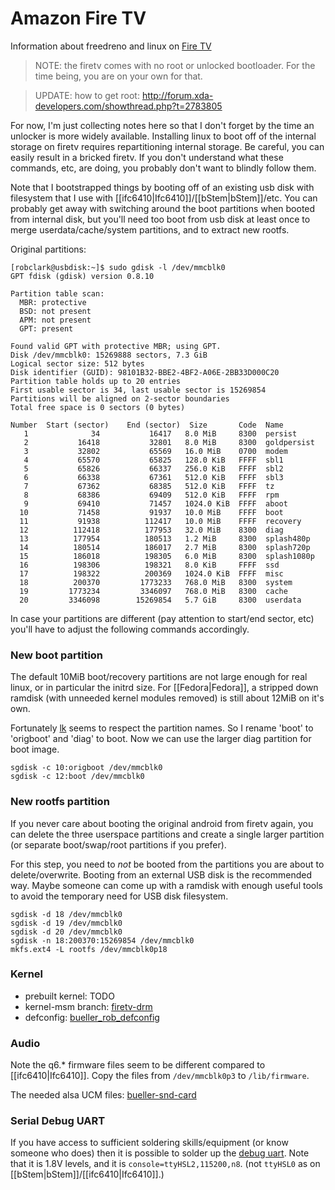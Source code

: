 # Amazon Fire TV

Information about freedreno and linux on [Fire TV](http://en.wikipedia.org/wiki/Amazon_Fire_TV)

> NOTE: the firetv comes with no root or unlocked bootloader.  For the time being, you are on your own for that.

> UPDATE: how to get root: http://forum.xda-developers.com/showthread.php?t=2783805

For now, I'm just collecting notes here so that I don't forget by the time an unlocker is more widely available.  Installing linux to boot off of the internal storage on firetv requires repartitioning internal storage.  Be careful, you can easily result in a bricked firetv.  If you don't understand what these commands, etc, are doing, you probably don't want to blindly follow them.

Note that I bootstrapped things by booting off of an existing usb disk with filesystem that I use with [[ifc6410|Ifc6410]]/[[bStem|bStem]]/etc.  You can probably get away with switching around the boot partitions when booted from internal disk, but you'll need too boot from usb disk at least once to merge userdata/cache/system partitions, and to extract new rootfs. 

Original partitions:

    [robclark@usbdisk:~]$ sudo gdisk -l /dev/mmcblk0
    GPT fdisk (gdisk) version 0.8.10
    
    Partition table scan:
      MBR: protective
      BSD: not present
      APM: not present
      GPT: present
    
    Found valid GPT with protective MBR; using GPT.
    Disk /dev/mmcblk0: 15269888 sectors, 7.3 GiB
    Logical sector size: 512 bytes
    Disk identifier (GUID): 98101B32-BBE2-4BF2-A06E-2BB33D000C20
    Partition table holds up to 20 entries
    First usable sector is 34, last usable sector is 15269854
    Partitions will be aligned on 2-sector boundaries
    Total free space is 0 sectors (0 bytes)
    
    Number  Start (sector)    End (sector)  Size       Code  Name
       1              34           16417   8.0 MiB     8300  persist
       2           16418           32801   8.0 MiB     8300  goldpersist
       3           32802           65569   16.0 MiB    0700  modem
       4           65570           65825   128.0 KiB   FFFF  sbl1
       5           65826           66337   256.0 KiB   FFFF  sbl2
       6           66338           67361   512.0 KiB   FFFF  sbl3
       7           67362           68385   512.0 KiB   FFFF  tz
       8           68386           69409   512.0 KiB   FFFF  rpm
       9           69410           71457   1024.0 KiB  FFFF  aboot
      10           71458           91937   10.0 MiB    FFFF  boot
      11           91938          112417   10.0 MiB    FFFF  recovery
      12          112418          177953   32.0 MiB    8300  diag
      13          177954          180513   1.2 MiB     8300  splash480p
      14          180514          186017   2.7 MiB     8300  splash720p
      15          186018          198305   6.0 MiB     8300  splash1080p
      16          198306          198321   8.0 KiB     FFFF  ssd
      17          198322          200369   1024.0 KiB  FFFF  misc
      18          200370         1773233   768.0 MiB   8300  system
      19         1773234         3346097   768.0 MiB   8300  cache
      20         3346098        15269854   5.7 GiB     8300  userdata

In case your partitions are different (pay attention to start/end sector, etc) you'll have to adjust the following commands accordingly.

### New boot partition

The default 10MiB boot/recovery partitions are not large enough for real linux, or in particular the initrd size.  For [[Fedora|Fedora]], a stripped down ramdisk (with unneeded kernel modules removed) is still about 12MiB on it's own.

Fortunately [lk](https://www.codeaurora.org/cgit/quic/la/kernel/lk/) seems to respect the partition names.  So I rename 'boot' to 'origboot' and 'diag' to boot.  Now we can use the larger diag partition for boot image.

    sgdisk -c 10:origboot /dev/mmcblk0
    sgdisk -c 12:boot /dev/mmcblk0

### New rootfs partition

If you never care about booting the original android from firetv again, you can delete the three userspace partitions and create a single larger partition (or separate boot/swap/root partitions if you prefer).

For this step, you need to *not* be booted from the partitions you are about to delete/overwrite.  Booting from an external USB disk is the recommended way.  Maybe someone can come up with a ramdisk with enough useful tools to avoid the temporary need for USB disk filesystem.

    sgdisk -d 18 /dev/mmcblk0
    sgdisk -d 19 /dev/mmcblk0
    sgdisk -d 20 /dev/mmcblk0
    sgdisk -n 18:200370:15269854 /dev/mmcblk0
    mkfs.ext4 -L rootfs /dev/mmcblk0p18

### Kernel

 * prebuilt kernel: TODO
 * kernel-msm branch: [firetv-drm](https://github.com/freedreno/kernel-msm/commits/firetv-drm)
 * defconfig: [bueller_rob_defconfig](https://github.com/freedreno/kernel-msm/blob/firetv-drm/arch/arm/configs/bueller_rob_defconfig)

### Audio

Note the q6.* firmware files seem to be different compared to [[ifc6410|Ifc6410]].  Copy the files from `/dev/mmcblk0p3` to `/lib/firmware`.

The needed alsa UCM files: [bueller-snd-card](http://people.freedesktop.org/~robclark/bueller-snd-card/)

### Serial Debug UART

If you have access to sufficient soldering skills/equipment (or know someone who does) then it is possible to solder up the [debug uart](http://imgur.com/JG9jwWC).  Note that it is 1.8V levels, and it is `console=ttyHSL2,115200,n8`.  (not `ttyHSL0` as on [[bStem|bStem]]/[[ifc6410|Ifc6410]].)

 